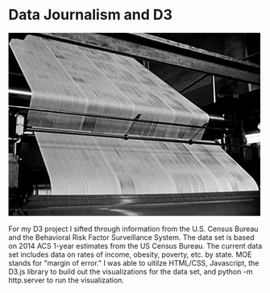 # Data Journalism and D3

![](D3.gif)

For my D3 project I sifted through information from the U.S. Census Bureau and the Behavioral Risk Factor Surveillance System. The data set is based on 2014 ACS 1-year estimates from the US Census Bureau. The current data set includes data on rates of income, obesity, poverty, etc. by state. MOE stands for "margin of error." I was able to uitilze HTML/CSS, Javascript, the D3.js library to build out the visualizations for the data set, and python -m http.server to run the visualization.

